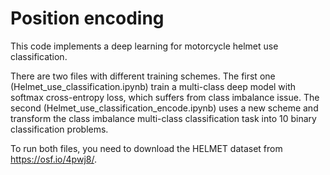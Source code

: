 # Position encoding

This code implements a deep learning for motorcycle helmet use classification.


There are two files with different training schemes. 
The first one (Helmet_use_classification.ipynb) train a multi-class deep model with softmax cross-entropy loss, which suffers from class imbalance issue. 
The second (Helmet_use_classification_encode.ipynb) uses a new scheme and transform the class imbalance multi-class classification task into 10 binary classification problems. 

To run both files, you need to download the HELMET dataset from https://osf.io/4pwj8/.

